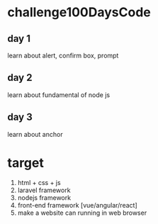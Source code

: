 # challenge100DaysCode

## day 1
learn about alert, confirm box, prompt
## day 2
learn about fundamental of node js
## day 3
learn about anchor



# target 
1. html + css + js
2. laravel framework
3. nodejs framework
4. front-end framework [vue/angular/react]
5. make a website can running in web browser